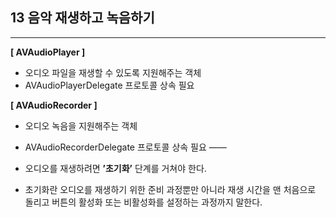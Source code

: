 ## 13 음악 재생하고 녹음하기
----

**[ AVAudioPlayer ]**
- 오디오 파일을 재생할 수 있도록 지원해주는 객체
- AVAudioPlayerDelegate 프로토콜 상속 필요

**[ AVAudioRecorder ]**
- 오디오 녹음을 지원해주는 객체
- AVAudioRecorderDelegate 프로토콜 상속 필요
——

- 오디오를 재생하려면 **’초기화’** 단계를 거쳐야 한다.
- 초기화란 오디오를 재생하기 위한 준비 과정뿐만 아니라 재생 시간을 맨 처음으로 돌리고 버튼의 활성화 또는 비활성화를 설정하는 과정까지 말한다.